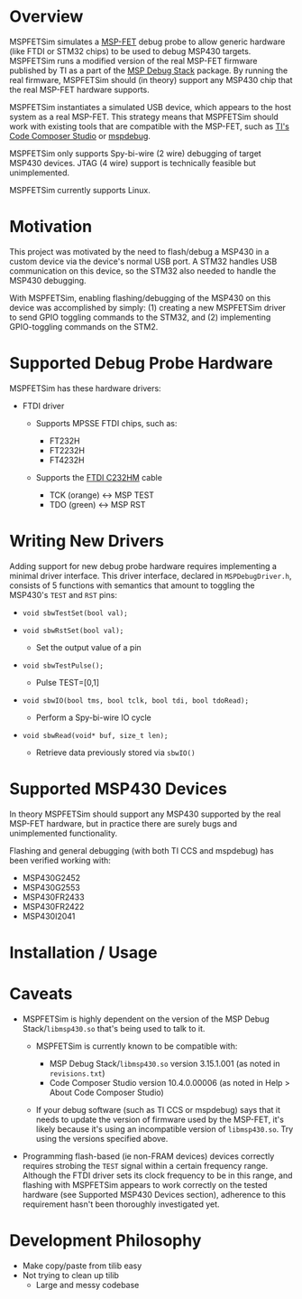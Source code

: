 # Overview

MSPFETSim simulates a [MSP-FET](https://www.ti.com/tool/MSP-FET) debug probe to allow generic hardware (like FTDI or STM32 chips) to be used to debug MSP430 targets. MSPFETSim runs a modified version of the real MSP-FET firmware published by TI as a part of the [MSP Debug Stack](https://www.ti.com/tool/MSPDS) package. By running the real firmware, MSPFETSim should (in theory) support any MSP430 chip that the real MSP-FET hardware supports.

MSPFETSim instantiates a simulated USB device, which appears to the host system as a real MSP-FET. This strategy means that MSPFETSim should work with existing tools that are compatible with the MSP-FET, such as [TI's Code Composer Studio](https://www.ti.com/tool/CCSTUDIO) or [mspdebug](https://github.com/dlbeer/mspdebug).

MSPFETSim only supports Spy-bi-wire (2 wire) debugging of target MSP430 devices. JTAG (4 wire) support is technically feasible but unimplemented.

MSPFETSim currently supports Linux.


# Motivation

This project was motivated by the need to flash/debug a MSP430 in a custom device via the device's normal USB port. A STM32 handles USB communication on this device, so the STM32 also needed to handle the MSP430 debugging.

With MSPFETSim, enabling flashing/debugging of the MSP430 on this device was accomplished by simply: (1) creating a new MSPFETSim driver to send GPIO toggling commands to the STM32, and (2) implementing GPIO-toggling commands on the STM2.


# Supported Debug Probe Hardware

MSPFETSim has these hardware drivers:

- FTDI driver
    - Supports MPSSE FTDI chips, such as:
        - FT232H
        - FT2232H
        - FT4232H
    
    - Supports the [FTDI C232HM](https://ftdichip.com/products/c232hm-ddhsl-0-2/) cable
        - TCK (orange) <-> MSP TEST
        - TDO (green) <-> MSP RST


# Writing New Drivers

Adding support for new debug probe hardware requires implementing a minimal driver interface. This driver interface, declared in `MSPDebugDriver.h`, consists of 5 functions with semantics that amount to toggling the MSP430's `TEST` and `RST` pins:

- `void sbwTestSet(bool val);`
- `void sbwRstSet(bool val);`
    - Set the output value of a pin

- `void sbwTestPulse();`
    - Pulse TEST=[0,1]

- `void sbwIO(bool tms, bool tclk, bool tdi, bool tdoRead);`
    - Perform a Spy-bi-wire IO cycle

- `void sbwRead(void* buf, size_t len);`
    - Retrieve data previously stored via `sbwIO()`


# Supported MSP430 Devices

In theory MSPFETSim should support any MSP430 supported by the real MSP-FET hardware, but in practice there are surely bugs and unimplemented functionality.

Flashing and general debugging (with both TI CCS and mspdebug) has been verified working with:

- MSP430G2452
- MSP430G2553
- MSP430FR2433
- MSP430FR2422
- MSP430I2041


# Installation / Usage


# Caveats

- MSPFETSim is highly dependent on the version of the MSP Debug Stack/`libmsp430.so` that's being used to talk to it.
    - MSPFETSim is currently known to be compatible with:
        - MSP Debug Stack/`libmsp430.so` version 3.15.1.001 (as noted in `revisions.txt`)
        - Code Composer Studio version 10.4.0.00006 (as noted in Help > About Code Composer Studio)
    
    - If your debug software (such as TI CCS or mspdebug) says that it needs to update the version of firmware used by the MSP-FET, it's likely because it's using an incompatible version of `libmsp430.so`. Try using the versions specified above.

- Programming flash-based (ie non-FRAM devices) devices correctly requires strobing the `TEST` signal within a certain frequency range. Although the FTDI driver sets its clock frequency to be in this range, and flashing with MSPFETSim appears to work correctly on the tested hardware (see Supported MSP430 Devices section), adherence to this requirement hasn't been thoroughly investigated yet.


# Development Philosophy
- Make copy/paste from tilib easy
- Not trying to clean up tilib
    - Large and messy codebase

